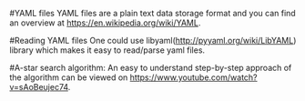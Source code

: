 #YAML files
YAML files are a plain text data storage format and you can find an overview at https://en.wikipedia.org/wiki/YAML.

#Reading YAML files
One could use libyaml(http://pyyaml.org/wiki/LibYAML) library which makes it easy to read/parse yaml files.

#A-star search algorithm:
An easy to understand step-by-step approach of the algorithm can be viewed on https://www.youtube.com/watch?v=sAoBeujec74.


